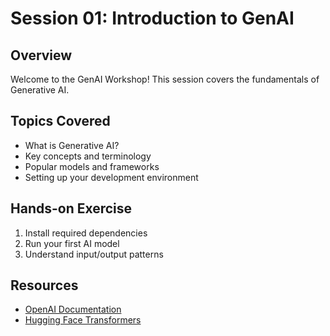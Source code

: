 # Session 01: Introduction to GenAI

## Overview
Welcome to the GenAI Workshop! This session covers the fundamentals of Generative AI.

## Topics Covered
- What is Generative AI?
- Key concepts and terminology
- Popular models and frameworks
- Setting up your development environment

## Hands-on Exercise
1. Install required dependencies
2. Run your first AI model
3. Understand input/output patterns

## Resources
- [OpenAI Documentation](https://platform.openai.com/docs)
- [Hugging Face Transformers](https://huggingface.co/docs/transformers)